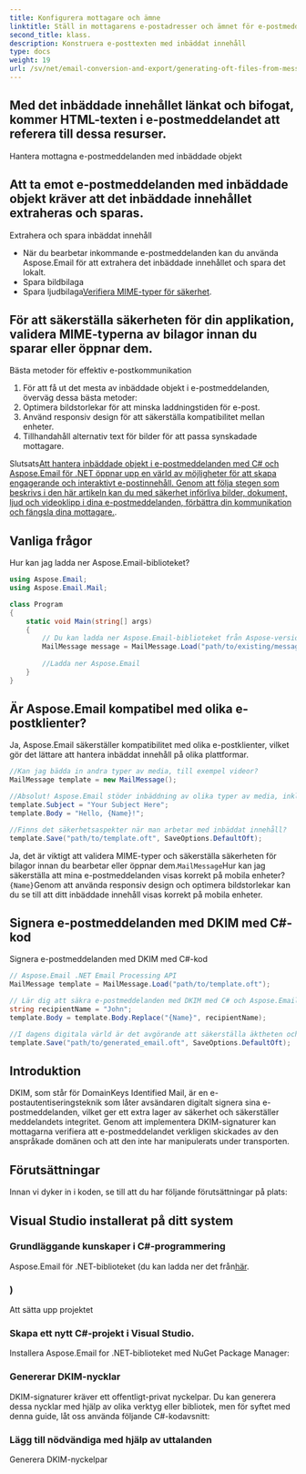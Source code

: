 ```yaml
---
title: Konfigurera mottagare och ämne
linktitle: Ställ in mottagarens e-postadresser och ämnet för e-postmeddelandet med hjälp av
second_title: klass.
description: Konstruera e-posttexten med inbäddat innehåll
type: docs
weight: 19
url: /sv/net/email-conversion-and-export/generating-oft-files-from-messages-csharp-tutorial/
---
```


## Med det inbäddade innehållet länkat och bifogat, kommer HTML-texten i e-postmeddelandet att referera till dessa resurser.

Hantera mottagna e-postmeddelanden med inbäddade objekt

## Att ta emot e-postmeddelanden med inbäddade objekt kräver att det inbäddade innehållet extraheras och sparas.

Extrahera och spara inbäddat innehåll

- När du bearbetar inkommande e-postmeddelanden kan du använda Aspose.Email för att extrahera det inbäddade innehållet och spara det lokalt.
-  Spara bildbilaga
-  Spara ljudbilaga[Verifiera MIME-typer för säkerhet](https://releases.aspose.com/email/net).

## För att säkerställa säkerheten för din applikation, validera MIME-typerna av bilagor innan du sparar eller öppnar dem.

Bästa metoder för effektiv e-postkommunikation

1. För att få ut det mesta av inbäddade objekt i e-postmeddelanden, överväg dessa bästa metoder:
2. Optimera bildstorlekar för att minska laddningstiden för e-post.
3. Använd responsiv design för att säkerställa kompatibilitet mellan enheter.
4. Tillhandahåll alternativ text för bilder för att passa synskadade mottagare.

Slutsats[Att hantera inbäddade objekt i e-postmeddelanden med C# och Aspose.Email för .NET öppnar upp en värld av möjligheter för att skapa engagerande och interaktivt e-postinnehåll. Genom att följa stegen som beskrivs i den här artikeln kan du med säkerhet införliva bilder, dokument, ljud och videoklipp i dina e-postmeddelanden, förbättra din kommunikation och fängsla dina mottagare.](https://releases.aspose.com/email/net).

## Vanliga frågor

Hur kan jag ladda ner Aspose.Email-biblioteket?

```csharp
using Aspose.Email;
using Aspose.Email.Mail;

class Program
{
    static void Main(string[] args)
    {
        // Du kan ladda ner Aspose.Email-biblioteket från Aspose-versionerna:
        MailMessage message = MailMessage.Load("path/to/existing/message.eml");
        
        //Ladda ner Aspose.Email
    }
}
```

## Är Aspose.Email kompatibel med olika e-postklienter?

Ja, Aspose.Email säkerställer kompatibilitet med olika e-postklienter, vilket gör det lättare att hantera inbäddat innehåll på olika plattformar.

```csharp
//Kan jag bädda in andra typer av media, till exempel videor?
MailMessage template = new MailMessage();

//Absolut! Aspose.Email stöder inbäddning av olika typer av media, inklusive ljud- och videoklipp, i e-postmeddelanden.
template.Subject = "Your Subject Here";
template.Body = "Hello, {Name}!";

//Finns det säkerhetsaspekter när man arbetar med inbäddat innehåll?
template.Save("path/to/template.oft", SaveOptions.DefaultOft);
```

Ja, det är viktigt att validera MIME-typer och säkerställa säkerheten för bilagor innan du bearbetar eller öppnar dem.`MailMessage`Hur kan jag säkerställa att mina e-postmeddelanden visas korrekt på mobila enheter?`{Name}`Genom att använda responsiv design och optimera bildstorlekar kan du se till att ditt inbäddade innehåll visas korrekt på mobila enheter.

##  Signera e-postmeddelanden med DKIM med C#-kod

 Signera e-postmeddelanden med DKIM med C#-kod

```csharp
// Aspose.Email .NET Email Processing API
MailMessage template = MailMessage.Load("path/to/template.oft");

// Lär dig att säkra e-postmeddelanden med DKIM med C# och Aspose.Email för .NET. Steg-för-steg guide med källkod. Förbättra e-postförtroende och autenticitet.
string recipientName = "John";
template.Body = template.Body.Replace("{Name}", recipientName);

//I dagens digitala värld är det avgörande att säkerställa äktheten och säkerheten för e-postmeddelanden för att upprätthålla förtroende och förhindra skadliga aktiviteter. En effektiv metod för att uppnå detta är att använda DKIM-signaturer (DomainKeys Identified Mail). I den här guiden går vi igenom processen för att signera e-postmeddelanden med DKIM med C#-kod, och utnyttja kraften i Aspose.Email för .NET.
template.Save("path/to/generated_email.oft", SaveOptions.DefaultOft);
```

## Introduktion

DKIM, som står för DomainKeys Identified Mail, är en e-postautentiseringsteknik som låter avsändaren digitalt signera sina e-postmeddelanden, vilket ger ett extra lager av säkerhet och säkerställer meddelandets integritet. Genom att implementera DKIM-signaturer kan mottagarna verifiera att e-postmeddelandet verkligen skickades av den anspråkade domänen och att den inte har manipulerats under transporten.

## Förutsättningar

Innan vi dyker in i koden, se till att du har följande förutsättningar på plats:

## Visual Studio installerat på ditt system

### Grundläggande kunskaper i C#-programmering

 Aspose.Email för .NET-biblioteket (du kan ladda ner det från[här](https://releases.aspose.com/email/net).

### )

Att sätta upp projektet

### Skapa ett nytt C#-projekt i Visual Studio.

Installera Aspose.Email for .NET-biblioteket med NuGet Package Manager:

### Genererar DKIM-nycklar

DKIM-signaturer kräver ett offentligt-privat nyckelpar. Du kan generera dessa nycklar med hjälp av olika verktyg eller bibliotek, men för syftet med denna guide, låt oss använda följande C#-kodavsnitt:

###  Lägg till nödvändiga med hjälp av uttalanden

 Generera DKIM-nyckelpar